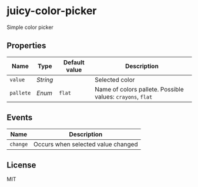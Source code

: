# juicy-color-picker
Simple color picker

## Properties
| Name      | Type     | Default value | Description                                                |
|-----------|----------|---------------|------------------------------------------------------------|
| `value`   | *String* |               | Selected color                                             |
| `pallete` | *Enum*   | `flat`        | Name of colors pallete. Possible values: `crayons`, `flat` |

## Events
| Name                               | Description                        |
|------------------------------------|------------------------------------|
| `change`							 | Occurs when selected value changed |

## License

MIT
